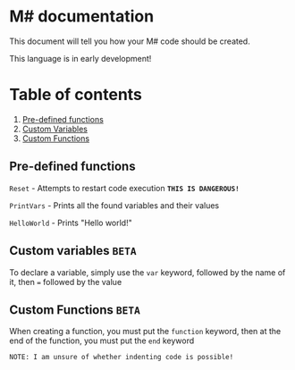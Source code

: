 ﻿# M# documentation
This document will tell you how your M# code should be created.

This language is in early development!

# Table of contents
1. [Pre-defined functions](#pre-defined-functions)
2. [Custom Variables](#custom-variables-beta)
3. [Custom Functions](#custom-functions-beta)

## Pre-defined functions
`Reset` - Attempts to restart code execution **`THIS IS DANGEROUS!`**

`PrintVars` - Prints all the found variables and their values

`HelloWorld` - Prints "Hello world!"

## Custom variables `BETA`
To declare a variable, simply use the `var` keyword, followed by the name of it, then ` = ` followed by the value

## Custom Functions `BETA`
When creating a function, you must put the `function` keyword, then at the end of the function, you must put the `end` keyword

`NOTE: I am unsure of whether indenting code is possible!`
